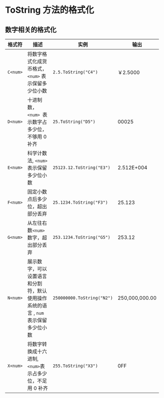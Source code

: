# ToString 方法的格式化

## 数字相关的格式化

| 格式符   | 描述                                                         | 实例                       | 输出           |
| -------- | ------------------------------------------------------------ | -------------------------- | -------------- |
| `C<num>` | 将数字格式化成货币格式，`<num>` 表示保留多少位小数           | `2.5.ToString("C4")`       | ￥2.5000       |
| `D<num>` | 十进制数，`<num> `表示数字占多少位，不够用 0 补齐            | `25.ToString("D5")`        | 00025          |
| `E<num>` | 科学计数法, `<num>` 表示保留多少位小数                       | `25123.12.ToString("E3")`  | 2.512E+004     |
| `F<num>` | 固定小数点后多少位，超出部分丢弃                             | `25.1234.ToString("F3")`   | 25.123         |
| `G<num>` | 从左往右数`<num>` 数字，超出部分丢弃                         | `253.1234.ToString("G5")`  | 253.12         |
| `N<num>` | 展示数字，可以设置语言和分割符，默认使用操作系统的语言 , `num` 表示保留多少位小数 | `250000000.ToString("N2")` | 250,000,000.00 |
| `X<num>` | 将数字转换成十六进制, `<num>`表示占多少位，不足用 0 补齐     | `255.ToString("X3")`       | 0FF            |

